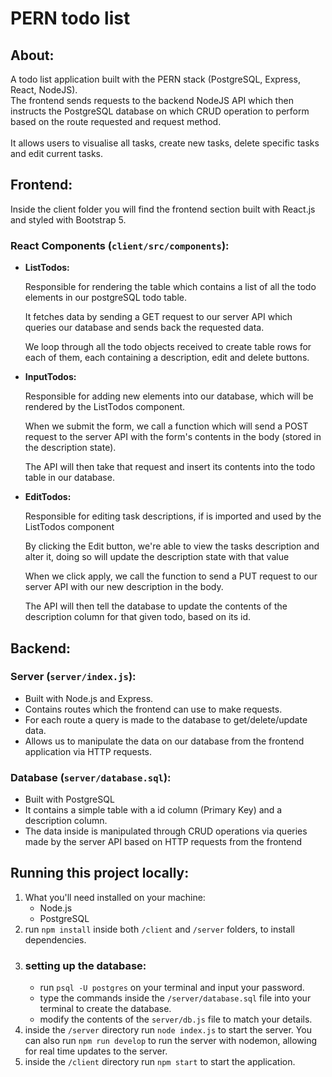 # PERN todo list

## About:
A todo list application built with the PERN stack (PostgreSQL, Express, React, NodeJS).<br>
The frontend sends requests to the backend NodeJS API which then instructs the PostgreSQL database on which CRUD operation to perform based on the route requested and request method.<br><br>
It allows users to visualise all tasks, create new tasks, delete specific tasks and edit current tasks.
## Frontend:
Inside the client folder you will find the frontend section built with React.js and styled with Bootstrap 5.<br>
### React Components (`client/src/components`): 
<ul>
<li><strong>ListTodos:</strong><br>
<p>Responsible for rendering the table which contains a list of all the todo elements in our postgreSQL todo table.
<p>It fetches data by sending a GET request to our server API which queries our database and sends back the requested data.
<p>We loop through all the todo objects received to create table rows for each of them, each containing a description, edit and delete buttons.
</li>
<li><strong>InputTodos:</strong><br>
<p>Responsible for adding new elements into our database, which will be rendered by the ListTodos component.
<p>When we submit the form, we call a function which will send a POST request to the server API with the form's contents in the body (stored in the description state).
<p>The API will then take that request and insert its contents into the todo table in our database.
</li>
<li><strong>EditTodos:</strong><br>
<p>Responsible for editing task descriptions, if is imported and used by the ListTodos component
<p>By clicking the Edit button, we're able to view the tasks description and alter it, doing so will update the description state with that value
<p>When we click apply, we call the function to send a PUT request to our server API with our new description in the body.
<p>The API will then tell the database to update the contents of the description column for that given todo, based on its id.

</li>
</ul>

## Backend:

### Server (`server/index.js`):
<ul>
  <li>Built with Node.js and Express.</li>
  <li>Contains routes which the frontend can use to make requests.</li>
  <li>For each route a query is made to the database to get/delete/update data.</li>
  <li>Allows us to manipulate the data on our database from the frontend application via HTTP requests.</li>
</ul>

### Database (`server/database.sql`):
<ul>
  <li>Built with PostgreSQL</li>
  <li>It contains a simple table with a id column (Primary Key) and a description column.</li>
  <li>The data inside is manipulated through CRUD operations via queries made by the server API based on HTTP requests from the frontend</li>
</ul>

## Running this project locally:
<ol>
  <li>
    What you'll need installed on your machine:
    <ul>
      <li>Node.js</li>
      <li>PostgreSQL</li>
    </ul>
  </li>
  <li>
    run <code>npm install</code> inside both <code>/client</code> and <code>/server</code> folders, to install dependencies.
  </li>
  <li>
    <h3>setting up the database:</h3>
    <ul>
      <li>
        run <code>psql -U postgres</code> on your terminal and input your password.
      </li>
      <li>
        type the commands inside the <code>/server/database.sql</code> file into your terminal to create the database.
      </li>
      <li>
        modify the contents of the <code>server/db.js</code> file to match your details. 
      </li>
    </ul>
  </li>
  <li>
    inside the <code>/server</code> directory run <code>node index.js</code> to start the server. You can also run <code>npm run develop</code> to run the server with nodemon, allowing for real time updates to the server.
  </li>
  <li>
    inside the <code>/client</code> directory run <code>npm start</code> to start the application.
  </li>
